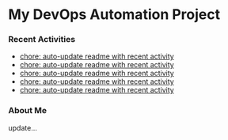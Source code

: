 # My DevOps Automation Project

### Recent Activities
<!-- activity:START -->
- [chore: auto-update readme with recent activity](https://github.com/kaigiii/mybowling-app/commit/838cba926547780792dbc4c4b018ef020bde5f53)
- [chore: auto-update readme with recent activity](https://github.com/kaigiii/mybowling-app/commit/44c67ea873ab3ab005db2b17c0a8729bbbca6a21)
- [chore: auto-update readme with recent activity](https://github.com/kaigiii/mybowling-app/commit/95155e740ccb1adef93797f715c8e6352966f6c2)
- [chore: auto-update readme with recent activity](https://github.com/kaigiii/mybowling-app/commit/70a2e59f525d036a25165f44a7e8527882849b69)
- [chore: auto-update readme with recent activity](https://github.com/kaigiii/mybowling-app/commit/f8e05672897ac00f2d0113306e43ae4dd9c97743)
<!-- activity:END -->

### About Me
<!-- MYLINKS:START -->
<!-- MYLINKS:END -->

update...
